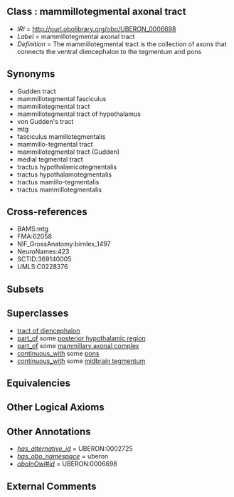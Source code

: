 
## Class : mammillotegmental axonal tract

 * *IRI* = http://purl.obolibrary.org/obo/UBERON_0006698
 * *Label* = mammillotegmental axonal tract
 * *Definition* = The mammillotegmental tract is the collection of axons that connects the ventral diencephalon to the tegmentum and pons

## Synonyms

 * Gudden tract
 * mammillotegmental fasciculus
 * mammillotegmental tract
 * mammillotegmental tract of hypothalamus
 * von Gudden's tract
 * mtg
 * fasciculus mamillotegmentalis
 * mammillo-tegmental tract
 * mammillotegmental tract (Gudden)
 * medial tegmental tract
 * tractus hypothalamicotegmentalis
 * tractus hypothalamotegmentalis
 * tractus mamillo-tegmentalis
 * tractus mammillotegmentalis

## Cross-references

 * BAMS:mtg
 * FMA:62058
 * NIF_GrossAnatomy:birnlex_1497
 * NeuroNames:423
 * SCTID:369140005
 * UMLS:C0228376

## Subsets


## Superclasses

 * [tract of diencephalon](../../UBERON/91/UBERON_0011591.md)
 * [part_of](../../BFO/50/BFO_0000050.md) some [posterior hypothalamic region](../../UBERON/70/UBERON_0002770.md)
 * [part_of](../../BFO/50/BFO_0000050.md) some [mammillary axonal complex](../../UBERON/95/UBERON_0006695.md)
 * [continuous_with](../../FMA/72/FMA_85972.md) some [pons](../../UBERON/88/UBERON_0000988.md)
 * [continuous_with](../../FMA/72/FMA_85972.md) some [midbrain tegmentum](../../UBERON/43/UBERON_0001943.md)

## Equivalencies


## Other Logical Axioms


## Other Annotations

 * *[has_alternative_id](../../Id/oboInOwl#hasAlternativeId.md)* = UBERON:0002725
 * *[has_obo_namespace](../../ce/oboInOwl#hasOBONamespace.md)* = uberon
 * *[oboInOwl#id](../../id/oboInOwl#id.md)* = UBERON:0006698

## External Comments

